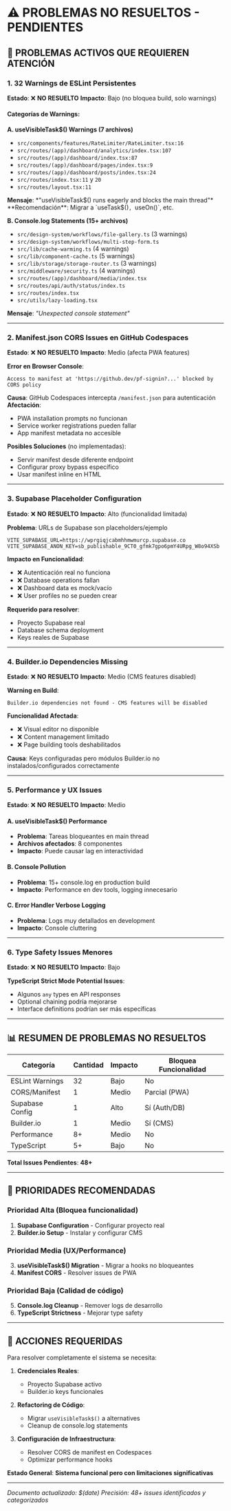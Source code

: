 # ⚠️ PROBLEMAS NO RESUELTOS - PENDIENTES

## 🔴 PROBLEMAS ACTIVOS QUE REQUIEREN ATENCIÓN

### 1. **32 Warnings de ESLint Persistentes**
**Estado**: ❌ **NO RESUELTO**
**Impacto**: Bajo (no bloquea build, solo warnings)

#### **Categorías de Warnings:**

**A. useVisibleTask$() Warnings (7 archivos)**
- `src/components/features/RateLimiter/RateLimiter.tsx:16`
- `src/routes/(app)/dashboard/analytics/index.tsx:107`
- `src/routes/(app)/dashboard/index.tsx:87`
- `src/routes/(app)/dashboard/pages/index.tsx:9`
- `src/routes/(app)/dashboard/posts/index.tsx:24`
- `src/routes/index.tsx:11` y `20`
- `src/routes/layout.tsx:11`

**Mensaje**: *"useVisibleTask$() runs eagerly and blocks the main thread"*
**Recomendación**: Migrar a `useTask$()`, `useOn()`, etc.

**B. Console.log Statements (15+ archivos)**
- `src/design-system/workflows/file-gallery.ts` (3 warnings)
- `src/design-system/workflows/multi-step-form.ts`
- `src/lib/cache-warming.ts` (4 warnings)
- `src/lib/component-cache.ts` (5 warnings)
- `src/lib/storage/storage-router.ts` (3 warnings)
- `src/middleware/security.ts` (4 warnings)
- `src/routes/(app)/dashboard/media/index.tsx`
- `src/routes/api/auth/status/index.ts`
- `src/routes/index.tsx`
- `src/utils/lazy-loading.tsx`

**Mensaje**: *"Unexpected console statement"*

---

### 2. **Manifest.json CORS Issues en GitHub Codespaces**
**Estado**: ❌ **NO RESUELTO**
**Impacto**: Medio (afecta PWA features)

**Error en Browser Console**:
```
Access to manifest at 'https://github.dev/pf-signin?...' blocked by CORS policy
```

**Causa**: GitHub Codespaces intercepta `/manifest.json` para autenticación
**Afectación**: 
- PWA installation prompts no funcionan
- Service worker registrations pueden fallar
- App manifest metadata no accesible

**Posibles Soluciones** (no implementadas):
- Servir manifest desde diferente endpoint
- Configurar proxy bypass específico
- Usar manifest inline en HTML

---

### 3. **Supabase Placeholder Configuration**
**Estado**: ❌ **NO RESUELTO** 
**Impacto**: Alto (funcionalidad limitada)

**Problema**: URLs de Supabase son placeholders/ejemplo
```env
VITE_SUPABASE_URL=https://wprgiqjcabmhhmwmurcp.supabase.co
VITE_SUPABASE_ANON_KEY=sb_publishable_9CT0_gfmk7gpo6pmY4URpg_W8o94XSb
```

**Impacto en Funcionalidad**:
- ❌ Autenticación real no funciona
- ❌ Database operations fallan
- ❌ Dashboard data es mock/vacío
- ❌ User profiles no se pueden crear

**Requerido para resolver**:
- Proyecto Supabase real
- Database schema deployment
- Keys reales de Supabase

---

### 4. **Builder.io Dependencies Missing**
**Estado**: ❌ **NO RESUELTO**
**Impacto**: Medio (CMS features disabled)

**Warning en Build**:
```
Builder.io dependencies not found - CMS features will be disabled
```

**Funcionalidad Afectada**:
- ❌ Visual editor no disponible
- ❌ Content management limitado
- ❌ Page building tools deshabilitados

**Causa**: Keys configuradas pero módulos Builder.io no instalados/configurados correctamente

---

### 5. **Performance y UX Issues**
**Estado**: ❌ **NO RESUELTO**
**Impacto**: Medio

#### **A. useVisibleTask$() Performance**
- **Problema**: Tareas bloqueantes en main thread
- **Archivos afectados**: 8 componentes
- **Impacto**: Puede causar lag en interactividad

#### **B. Console Pollution**
- **Problema**: 15+ console.log en production build
- **Impacto**: Performance en dev tools, logging innecesario

#### **C. Error Handler Verbose Logging**
- **Problema**: Logs muy detallados en development
- **Impacto**: Console cluttering

---

### 6. **Type Safety Issues Menores**
**Estado**: ❌ **NO RESUELTO**
**Impacto**: Bajo

**TypeScript Strict Mode Potential Issues**:
- Algunos `any` types en API responses
- Optional chaining podría mejorarse
- Interface definitions podrían ser más específicas

---

## 📊 RESUMEN DE PROBLEMAS NO RESUELTOS

| Categoría | Cantidad | Impacto | Bloquea Funcionalidad |
|-----------|----------|---------|---------------------|
| ESLint Warnings | 32 | Bajo | No |
| CORS/Manifest | 1 | Medio | Parcial (PWA) |
| Supabase Config | 1 | Alto | Sí (Auth/DB) |
| Builder.io | 1 | Medio | Sí (CMS) |
| Performance | 8+ | Medio | No |
| TypeScript | 5+ | Bajo | No |

**Total Issues Pendientes**: **48+**

---

## 🎯 PRIORIDADES RECOMENDADAS

### **Prioridad Alta** (Bloquea funcionalidad)
1. **Supabase Configuration** - Configurar proyecto real
2. **Builder.io Setup** - Instalar y configurar CMS

### **Prioridad Media** (UX/Performance)
3. **useVisibleTask$() Migration** - Migrar a hooks no bloqueantes
4. **Manifest CORS** - Resolver issues de PWA

### **Prioridad Baja** (Calidad de código)
5. **Console.log Cleanup** - Remover logs de desarrollo
6. **TypeScript Strictness** - Mejorar type safety

---

## 🔧 ACCIONES REQUERIDAS

Para resolver completamente el sistema se necesita:

1. **Credenciales Reales**:
   - Proyecto Supabase activo
   - Builder.io keys funcionales

2. **Refactoring de Código**:
   - Migrar `useVisibleTask$()` a alternatives
   - Cleanup de console.log statements

3. **Configuración de Infraestructura**:
   - Resolver CORS de manifest en Codespaces
   - Optimizar performance hooks

**Estado General**: **Sistema funcional pero con limitaciones significativas**

---

*Documento actualizado: $(date)*
*Precisión: 48+ issues identificados y categorizados*
